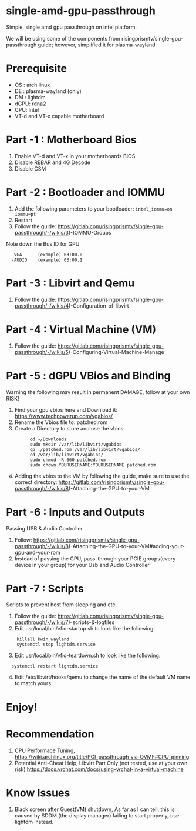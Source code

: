 # single-amd-gpu-passthrough
Simple, single amd gpu passthrough on intel platform.

We will be using some of the components from risingprismtv/single-gpu-passthrough guide; however, simplified it for plasma-wayland

# Prerequisite
- OS : arch linux
- DE : plasma-wayland (only)
- DM : lightdm
- dGPU: rdna2  
- CPU: intel 
- VT-d and VT-x capable motherboard 

# Part -1 : Motherboard Bios
1) Enable VT-d and VT-x in your motherboards BIOS 
2) Disable REBAR and 4G Decode 
3) Disable CSM

# Part -2 : Bootloader and IOMMU 
1) Add the following parameters to your bootloader: ```intel_iommu=on iommu=pt```
2) Restart 
3) Follow the guide: https://gitlab.com/risingprismtv/single-gpu-passthrough/-/wikis/3)-IOMMU-Groups 
  
  Note down the Bus ID for GPU: 
 ```
   -VGA      (example) 03:00.0 
   -AUDIO    (example) 03:00.1 
```
# Part -3 : Libvirt and Qemu 
1) Follow the guide: https://gitlab.com/risingprismtv/single-gpu-passthrough/-/wikis/4)-Configuration-of-libvirt

# Part -4 : Virtual Machine (VM)
1) Follow the guide: https://gitlab.com/risingprismtv/single-gpu-passthrough/-/wikis/5)-Configuring-Virtual-Machine-Manage

# Part -5 : dGPU VBios and Binding
Warning the following may result in permanent DAMAGE, follow at your own RISK!

1) Find your gpu vbios here and Download it: https://www.techpowerup.com/vgabios/
2) Rename the Vbios file to: patched.rom
3) Create a Directory to store and use the vbios:
 ```
          cd ~/Downloads  
          sudo mkdir /var/lib/libvirt/vgabios
          cp ./patched.rom /var/lib/libvirt/vgabios/
          cd /var/lib/libvirt/vgabios/
          sudo chmod -R 660 patched.rom
          sudo chown YOURUSERNAME:YOURUSERNAME patched.rom
   ```  
4) Adding the vbios to the VM by following the guide, make sure to use the correct directory: 
https://gitlab.com/risingprismtv/single-gpu-passthrough/-/wikis/8)-Attaching-the-GPU-to-your-VM

# Part -6 : Inputs and Outputs 
Passing USB & Audio Controller  

1) Follow: https://gitlab.com/risingprismtv/single-gpu-passthrough/-/wikis/8)-Attaching-the-GPU-to-your-VM#adding-your-gpu-and-your-rom
2) Instead of passing the GPU, pass-through your PCIE groups(every device in your group) for your Usb and Audio Controller

# Part -7 : Scripts
Scripts to prevent host from sleeping and etc.  

1) Follow the guide: https://gitlab.com/risingprismtv/single-gpu-passthrough/-/wikis/7)-scripts-&-logfiles
2) Edit usr/local/bin/vfio-startup.sh to look like the following:
```
    killall kwin_wayland
    systemctl stop lightdm.service
```
3) Edit usr/local/bin/vfio-teardown.sh to look like the following: 
```
  systemctl restart lightdm.service
```
4) Edit /etc/libvirt/hooks/qemu to change the name of the default VM name to match yours. 


  
# Enjoy!

# Recommendation
1) CPU Performace Tuning,
   https://wiki.archlinux.org/title/PCI_passthrough_via_OVMF#CPU_pinning
2) Potential Anti-Cheat Help, Libvirt Part Only (not tested, use at your own risk)
   https://docs.vrchat.com/docs/using-vrchat-in-a-virtual-machine

# Know Issues 
1) Black screen after Guest(VM) shutdown, 
   As far as I can tell, this is caused by SDDM (the display manager) failing to start properly, use lightdm instead.

          
